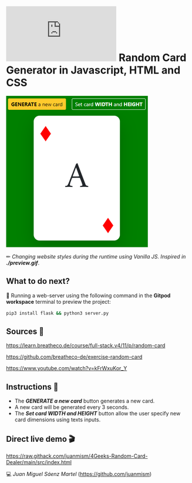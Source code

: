 # ![4Geeks Logo](http://assets.breatheco.de/apis/img/images.php?blob&random&cat=icon&tags=4geeks,16) Random Card Generator in Javascript, HTML and CSS

![screenshot](https://raw.githubusercontent.com/m4n50n/random_card_generator/main/screenshot_preview.png)

✏ *Changing website styles during the runtime using Vanilla JS. Inspired in **./preview.gif***.

## What to do next?

📄 Running a web-server using the following command in the **Gitpod workspace** terminal to preview the project:

```sh
pip3 install flask && python3 server.py
```

## Sources 📌

<https://learn.breatheco.de/course/full-stack.v4/11/p/random-card>

<https://github.com/breatheco-de/exercise-random-card>

<https://www.youtube.com/watch?v=kFrWxuKor_Y>

## Instructions 📄

* The ***GENERATE a new card*** button generates a new card.
* A new card will be generated every 3 seconds.
* The ***Set card WIDTH and HEIGHT*** button allow the user specify new card dimensions using texts inputs.

## Direct live demo 🎬

<https://raw.githack.com/juanmism/4Geeks-Random-Card-Dealer/main/src/index.html>

💻 _Juan Miguel Sáenz Martel_ (<https://github.com/juanmism>)
